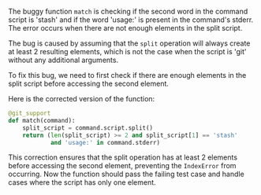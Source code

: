 The buggy function `match` is checking if the second word in the command script is 'stash' and if the word 'usage:' is present in the command's stderr. The error occurs when there are not enough elements in the split script.

The bug is caused by assuming that the `split` operation will always create at least 2 resulting elements, which is not the case when the script is 'git' without any additional arguments.

To fix this bug, we need to first check if there are enough elements in the split script before accessing the second element.

Here is the corrected version of the function:

```python
@git_support
def match(command):
    split_script = command.script.split()
    return (len(split_script) >= 2 and split_script[1] == 'stash'
            and 'usage:' in command.stderr)
``` 

This correction ensures that the split operation has at least 2 elements before accessing the second element, preventing the `IndexError` from occurring. Now the function should pass the failing test case and handle cases where the script has only one element.